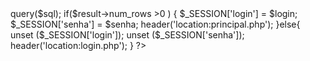 <?php
include("conxaobanco.php");

session_start();

$login=$_POST['login'];
$senha=$_POST['senha'];

$sql="SELECT * FROM usuario WHERE login='$login' AND senha='$senha'";
$result=$conn->query($sql);

if($result->num_rows >0 )
{
$_SESSION['login'] = $login;
$_SESSION['senha'] = $senha;
header('location:principal.php');
}else{
unset ($_SESSION['login']);
unset ($_SESSION['senha']);
header('location:login.php');
}

?>
